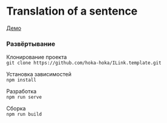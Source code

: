 # Translation of a sentence  
[Демо](https://hoka-hoka.github.io/React.modules/ 'Необязательная подсказка')

### Развёртывание

Клонирование проекта  
`git clone https://github.com/hoka-hoka/ILink.template.git`

Установка зависимостей  
`npm install`

Разработка  
`npm run serve`

Сборка  
`npm run build`
